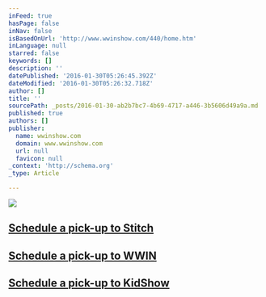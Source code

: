 ```yaml
---
inFeed: true
hasPage: false
inNav: false
isBasedOnUrl: 'http://www.wwinshow.com/440/home.htm'
inLanguage: null
starred: false
keywords: []
description: ''
datePublished: '2016-01-30T05:26:45.392Z'
dateModified: '2016-01-30T05:26:32.718Z'
author: []
title: ''
sourcePath: _posts/2016-01-30-ab2b7bc7-4b69-4717-a446-3b5606d49a9a.md
published: true
authors: []
publisher:
  name: wwinshow.com
  domain: www.wwinshow.com
  url: null
  favicon: null
_context: 'http://schema.org'
_type: Article

---
```

![](http://www.wwinshow.com/DSN/wwwurbanexposhowscom/Content/Images/WWIN/las-vegas-logo.jpg)

## [Schedule a pick-up to Stitch][0]

## [Schedule a pick-up to WWIN][0]

## [Schedule a pick-up to KidShow][0]

[0]: https://www.timetrade.com/book/BDJDN